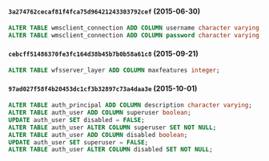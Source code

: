 #### `3a274762cecaf81f4fca75d96421243303792cef` (2015-06-30)

```sql
ALTER TABLE wmsclient_connection ADD COLUMN username character varying;
ALTER TABLE wmsclient_connection ADD COLUMN password character varying;
```


#### `cebcff51486370fe3fc164d38b45b7b0b58a61c8` (2015-09-21)

```sql
ALTER TABLE wfsserver_layer ADD COLUMN maxfeatures integer;
```


#### `97ad027f58f4b20453dc1cf3b32897c73a4daa3e` (2015-10-01)

```sql
ALTER TABLE auth_principal ADD COLUMN description character varying;
ALTER TABLE auth_user ADD COLUMN superuser boolean;
UPDATE auth_user SET disabled = FALSE;
ALTER TABLE auth_user ALTER COLUMN superuser SET NOT NULL;
ALTER TABLE auth_user ADD COLUMN disabled boolean;
UPDATE auth_user SET superuser = FALSE;
ALTER TABLE auth_user ALTER COLUMN disabled SET NOT NULL;
```
